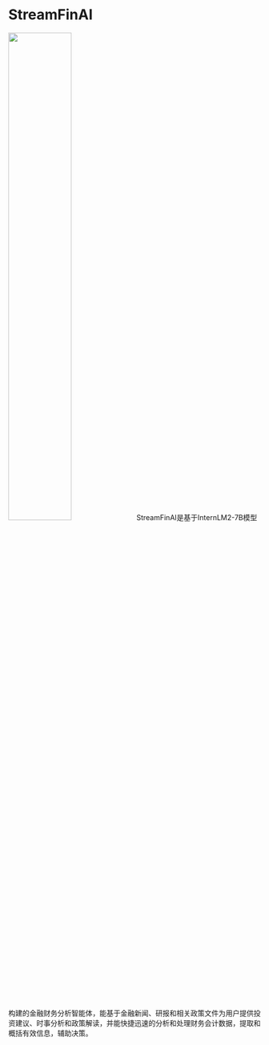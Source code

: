 # StreamFinAI
<img src="https://github.com/XuanKeAI/StreamFinAI/blob/main/images/DALL%C2%B7E%202024-03-26%2022.45.02%20-%20Create%20a%20simple%20and%20clean%20logo%20for%20a%20fintech%20company%20named%20StreamFinAI%2C%20focusing%20on%20minimalism.%20The%20logo%20should%20have%20a%20clear%2C%20easily%20recognizable%20symb.webp" width="50%">
StreamFinAI是基于InternLM2-7B模型构建的金融财务分析智能体，能基于金融新闻、研报和相关政策文件为用户提供投资建议、时事分析和政策解读，并能快捷迅速的分析和处理财务会计数据，提取和概括有效信息，辅助决策。
